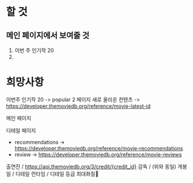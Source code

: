 # 할 것

## 메인 페이지에서 보여줄 것
1. 이번 주 인기작 20
2. 


# 희망사항
이번주 인기작 20 -> popular 2 페이지
새로 올라온 컨텐츠 -> https://developer.themoviedb.org/reference/movie-latest-id

메인 페이지
<!-- - 인기작 -> https://developer.themoviedb.org/reference/trending-movies -->




디테일 페이지
- recommendations -> https://developer.themoviedb.org/reference/movie-recommendations
- review -> https://developer.themoviedb.org/reference/movie-reviews

출연진 / https://api.themoviedb.org/3/credit/{credit_id}
감독 / (위와 동일)
개봉일 / 디테일
런타임 / 디테일
등급
최대화질